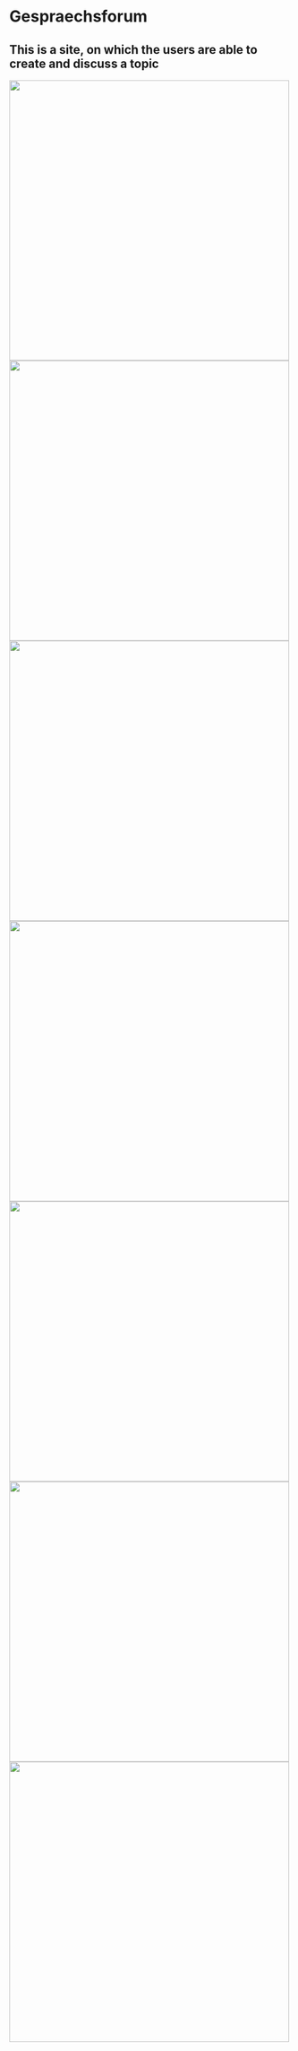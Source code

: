 # Gespraechsforum
## This is a site, on which the users are able to create and discuss a topic 
<img src="images/mainpage.png" height="500px" >
<img src="images/singlepage.png" height="500px" >
<img src="images/topicsOfCategory.png" height="500px" >
<img src="images/register.png" height="500px" >
<img src="images/login.png" height="500px" >
<img src="images/createTopic.png" height="500px" >
<img src="images/logout.png" height="500px" >
